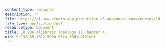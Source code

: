 ```yaml
---
content_type: resource
description: ''
file: https://ol-ocw-studio-app-production.s3.amazonaws.com/courses/18-906-algebraic-topology-ii-spring-2020/9c132d351322990b96fa38d1e2701edf_MIT18_906S20_ch4.pdf
file_type: application/pdf
resourcetype: Document
title: 18.906 Algebraic Topology II Chapter 4
uid: 9c132d35-1322-990b-96fa-38d1e2701edf
---
```

